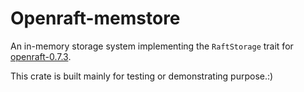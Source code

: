 # Openraft-memstore

An in-memory storage system implementing the `RaftStorage` trait for
[openraft-0.7.3](https://crates.io/crates/openraft/0.7.3).

This crate is built mainly for testing or demonstrating purpose.:)
